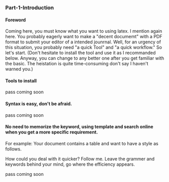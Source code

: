 ### Part-1-Introduction
#### Foreword
Coming here, you must know what you want to using latex. I mention again here. You probably eagerly want to make a "decent documemt" with a PDF format to submit your editor of a intended jounrnal. Well, for an urgency of this situation, you probably need "a quick Tool" and "a quick workflow." So let's start. (Don't hesitate to install the tool and use it as I recommanded below. Anyway, you can change to any better one after you get familiar with the basic. The heistation is quite time-consuming don't say I haven't warned you.)

#### Tools to install
pass
coming soon
#### Syntax is easy, don't be afraid.
pass
coming soon
#### No need to memorize the keyword, using template and search online when you get a more specific requirement.
For example: Your document contains a table and want to have a style as follows.

How could you deal with it quicker? Follow me. Leave the grammer and keywords behind your mind, go where the efficiency appears.

pass
coming soon
